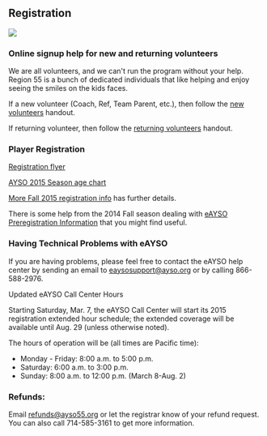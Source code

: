 ## Registration

<a href="http://www.eayso.org/" target="_blank"><img src="http://www.ayso.org/Assets/For+Volunteers/Resources/Marketing+Toolkit/eayso_signup_btn.png" border="0"></a>

### Online signup help for new and returning volunteers

We are all volunteers, and we can't run the program without your help. Region 55 is a bunch of dedicated individuals that like helping and enjoy seeing the smiles on the kids faces.

If a new volunteer (Coach, Ref, Team Parent, etc.), then follow the [new volunteers](http://www.ayso55.org/docs/Fall2015/New%20volunteers.pdf) handout.

If returning volunteer, then follow the [returning volunteers](http://www.ayso55.org/docs/Fall2015/Returning%20volunteers.pdf) handout.

### Player Registration

[Registration flyer](http://www.ayso55.org/docs/Fall2015/2015%20Registration%20Flyer.pdf)

[AYSO 2015 Season age chart](http://www.ayso55.org/docs/Fall2015/Age%20Guide%20for%202015-2016%20Season.pdf)

[More Fall 2015 registration info](http://www.ayso55.org/docs/Fall2015/Fall%20Registration%202015%20info.pdf) has further details.

There is some help from the 2014 Fall season dealing with [eAYSO Preregistration Information](http://www.ayso55.org/docs/Fall2014/eAYSO%20Pre-Registration%20info.pdf) that you might find useful.

<!--
### Spring 2015 Soccer Registration

[Spring Soccer Information](/docs/Spring2015/Spring-2015-Soccer-Registration.pdf) is now available. Spring is Coach Select (coaches put together their teams). If you are interested in
coaching (forming a team), please contact our Spring Director (see [Division Coordinators](division-coordinators.html) page). All coaches are subject
to approval and not guaranteed a team.


### Late Registration

Mail two signed copies of the registration form (fill out at www.eayso.org) and the late registration fee of $160.00 to:

AYSO Region 55</br>
PO Box 1852</br>
Huntington Beach, CA 92647</br>

If there is a spot available on a team, your player will be placed.  If not, your player will be placed on a waiting list.  Please note, we get drops and do take players from the wait list.  October 1, 2014 is the last date to place a player on a team.  If your player is not placed, a full refund will be issued.

If you have any questions, please email registrar@ayso55.org or call 714/488-5063.



-->

### Having Technical Problems with eAYSO

If you are having problems, please feel free to contact the eAYSO help center by sending an email to eaysosupport@ayso.org or by calling 866-588-2976.

Updated eAYSO Call Center Hours
 
Starting Saturday, Mar. 7, the eAYSO Call Center will start its 2015 registration extended hour schedule; the extended coverage will be available until Aug. 29 (unless otherwise noted).

The hours of operation will be (all times are Pacific time):
* Monday - Friday: 8:00 a.m. to 5:00 p.m.
* Saturday: 6:00 a.m. to 3:00 p.m.
* Sunday: 8:00 a.m. to 12:00 p.m. (March 8-Aug. 2)


### Refunds:

Email [refunds@ayso55.org](mailto:refunds@ayso55.org) or let the registrar know of your refund request. You can also call 714-585-3161 to get more information.
